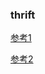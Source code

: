 ### thrift

[参考1](http://www.jianshu.com/p/10b7cf0a384e)

[参考2](http://blog.csdn.net/houjixin/article/details/42779915)